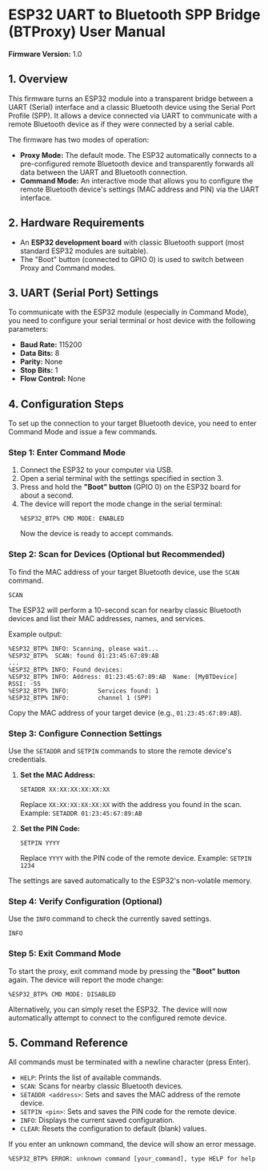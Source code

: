 # ESP32 UART to Bluetooth SPP Bridge (BTProxy) User Manual

**Firmware Version:** 1.0

## 1. Overview

This firmware turns an ESP32 module into a transparent bridge between a UART (Serial) interface and a classic Bluetooth device using the Serial Port Profile (SPP). It allows a device connected via UART to communicate with a remote Bluetooth device as if they were connected by a serial cable.

The firmware has two modes of operation:
*   **Proxy Mode:** The default mode. The ESP32 automatically connects to a pre-configured remote Bluetooth device and transparently forwards all data between the UART and Bluetooth connection.
*   **Command Mode:** An interactive mode that allows you to configure the remote Bluetooth device's settings (MAC address and PIN) via the UART interface.

## 2. Hardware Requirements

*   An **ESP32 development board** with classic Bluetooth support (most standard ESP32 modules are suitable).
*   The "Boot" button (connected to GPIO 0) is used to switch between Proxy and Command modes.

## 3. UART (Serial Port) Settings

To communicate with the ESP32 module (especially in Command Mode), you need to configure your serial terminal or host device with the following parameters:

*   **Baud Rate:** 115200
*   **Data Bits:** 8
*   **Parity:** None
*   **Stop Bits:** 1
*   **Flow Control:** None

## 4. Configuration Steps

To set up the connection to your target Bluetooth device, you need to enter Command Mode and issue a few commands.

### Step 1: Enter Command Mode

1.  Connect the ESP32 to your computer via USB.
2.  Open a serial terminal with the settings specified in section 3.
3.  Press and hold the **"Boot" button** (GPIO 0) on the ESP32 board for about a second.
4.  The device will report the mode change in the serial terminal:
    ```
    %ESP32_BTP% CMD MODE: ENABLED
    ```
    Now the device is ready to accept commands.

### Step 2: Scan for Devices (Optional but Recommended)

To find the MAC address of your target Bluetooth device, use the `SCAN` command.

```
SCAN
```

The ESP32 will perform a 10-second scan for nearby classic Bluetooth devices and list their MAC addresses, names, and services.

Example output:
```
%ESP32_BTP% INFO: Scanning, please wait...
%ESP32_BTP%  SCAN: found 01:23:45:67:89:AB
...
%ESP32_BTP% INFO: Found devices:
%ESP32_BTP% INFO: Address: 01:23:45:67:89:AB  Name: [MyBTDevice]  RSSI: -55
%ESP32_BTP% INFO:        Services found: 1
%ESP32_BTP% INFO:        channel 1 (SPP)
```
Copy the MAC address of your target device (e.g., `01:23:45:67:89:AB`).

### Step 3: Configure Connection Settings

Use the `SETADDR` and `SETPIN` commands to store the remote device's credentials.

1.  **Set the MAC Address:**
    ```
    SETADDR XX:XX:XX:XX:XX:XX
    ```
    Replace `XX:XX:XX:XX:XX:XX` with the address you found in the scan.
    Example: `SETADDR 01:23:45:67:89:AB`

2.  **Set the PIN Code:**
    ```
    SETPIN YYYY
    ```
    Replace `YYYY` with the PIN code of the remote device.
    Example: `SETPIN 1234`

The settings are saved automatically to the ESP32's non-volatile memory.

### Step 4: Verify Configuration (Optional)

Use the `INFO` command to check the currently saved settings.

```
INFO
```

### Step 5: Exit Command Mode

To start the proxy, exit command mode by pressing the **"Boot" button** again. The device will report the mode change:

```
%ESP32_BTP% CMD MODE: DISABLED
```

Alternatively, you can simply reset the ESP32. The device will now automatically attempt to connect to the configured remote device.

## 5. Command Reference

All commands must be terminated with a newline character (press Enter).

*   `HELP`: Prints the list of available commands.
*   `SCAN`: Scans for nearby classic Bluetooth devices.
*   `SETADDR <address>`: Sets and saves the MAC address of the remote device.
*   `SETPIN <pin>`: Sets and saves the PIN code for the remote device.
*   `INFO`: Displays the current saved configuration.
*   `CLEAR`: Resets the configuration to default (blank) values.

If you enter an unknown command, the device will show an error message.
```
%ESP32_BTP% ERROR: unknown command [your_command], type HELP for help
```

